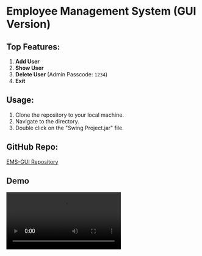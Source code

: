 # Employee Management System (GUI Version)

## Top Features:

1. **Add User**
2. **Show User**
3. **Delete User** (Admin Passcode: `1234`)
4. **Exit**

## Usage:

1. Clone the repository to your local machine.
2. Navigate to the directory.
3. Double click on the "Swing Project.jar" file.

## GitHub Repo:

[EMS-GUI Repository](https://github.com/emon4075/EMS-GUI)

## Demo
<video src = "assets\InShot_20240819_225408478.mp4">
Update Browser
</video>

